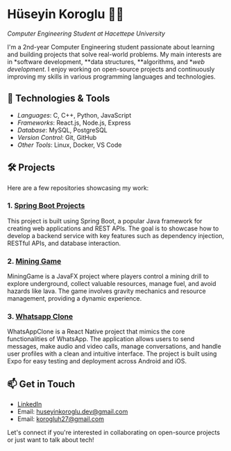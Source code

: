 # Hüseyin Koroglu 👨‍💻
*Computer Engineering Student at Hacettepe University*

I'm a 2nd-year Computer Engineering student passionate about learning and building projects that solve real-world problems. My main interests are in *software development, **data structures, **algorithms, and **web development*. I enjoy working on open-source projects and continuously improving my skills in various programming languages and technologies.

## 🔧 Technologies & Tools
- *Languages*: C, C++, Python, JavaScript
- *Frameworks*: React.js, Node.js, Express
- *Database*: MySQL, PostgreSQL
- *Version Control*: Git, GitHub
- *Other Tools*: Linux, Docker, VS Code

## 🛠 Projects
Here are a few repositories showcasing my work:

### 1. [Spring Boot Projects](https://github.com/HuseyinK0r0glu/SpringBoot)
This project is built using Spring Boot, a popular Java framework for creating web applications and REST APIs. The goal is to showcase how to develop a backend service with key features such as dependency injection, RESTful APIs, and database interaction.

### 2. [Mining Game](https://github.com/HuseyinK0r0glu/MiningGame)
MiningGame is a JavaFX project where players control a mining drill to explore underground, collect valuable resources, manage fuel, and avoid hazards like lava. The game involves gravity mechanics and resource management, providing a dynamic experience.

### 3. [Whatsapp Clone](https://github.com/HuseyinK0r0glu/WhatsAppClone)
WhatsAppClone is a React Native project that mimics the core functionalities of WhatsApp. The application allows users to send messages, make audio and video calls, manage conversations, and handle user profiles with a clean and intuitive interface. The project is built using Expo for easy testing and deployment across Android and iOS.

## 📫 Get in Touch
- [LinkedIn](http://www.linkedin.com/in/huseyin-koroglu)
- Email: huseyinkoroglu.dev@gmail.com
- Email: korogluh27@gmail.com

Let's connect if you're interested in collaborating on open-source projects or just want to talk about tech!
